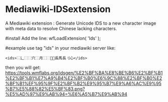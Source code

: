 # Mediawiki-IDSextension
A Mediawiki extension : Generate Unicode IDS to a new character image with meta data to resolve Chinese lacking characters.

#install
Add the line:
	wfLoadExtension( 'Ids' );

#example
use tag "ids" in your mediawiki server like:

    <ids>⿺辶⿱⿱穴⿰月⿰⿱⿲長馬長刂心</ids> 
  
then you will get:
<https://tools.wmflabs.org/idsgen/%E2%BF%BA%E8%BE%B6%E2%BF%B1%E2%BF%B1%E7%A9%B4%E2%BF%B0%E6%9C%88%E2%BF%B0%E2%BF%B1%EF%95%9F%E2%BF%B2%E9%95%B7%E9%A6%AC%E9%95%B7%E5%88%82%E5%BF%83.png?%E5%AD%97%E9%AB%94=%E6%A5%B7%E9%AB%94>


